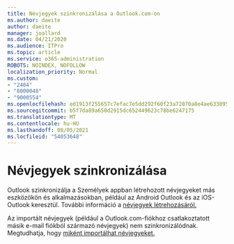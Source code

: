 ```yaml
---
title: Névjegyek szinkronizálása a Outlook.com-on
ms.author: daeite
author: daeite
manager: joallard
ms.date: 04/21/2020
ms.audience: ITPro
ms.topic: article
ms.service: o365-administration
ROBOTS: NOINDEX, NOFOLLOW
localization_priority: Normal
ms.custom:
- "2404"
- "8000048"
- "9000554"
ms.openlocfilehash: ed1913f255657c7efac7e5dd292f60f23a72870a8e4ae6338952e790416dd993
ms.sourcegitcommit: b5f7da89a650d2915dc652449623c78be6247175
ms.translationtype: MT
ms.contentlocale: hu-HU
ms.lasthandoff: 08/05/2021
ms.locfileid: "54053648"
---
```

# <a name="sync-contacts"></a>Névjegyek szinkronizálása

Outlook szinkronizálja a Személyek appban létrehozott névjegyeket más eszközökön és alkalmazásokban, például az Android Outlook és az iOS-Outlook keresztül. [](https://outlook.live.com/people/) További információ a [névjegyek létrehozásáról.](https://support.office.com/article/5b909158-036e-4820-92f7-2a27f57b9f01)

Az importált névjegyek (például a Outlook.com-fiókhoz csatlakoztatott másik e-mail fiókból származó névjegyek) nem szinkronizálódnak. Megtudhatja, hogy [miként importálhat névjegyeket.](https://support.office.com/article/285a3b55-8d93-4ac8-93df-43fffd13b2f1)
